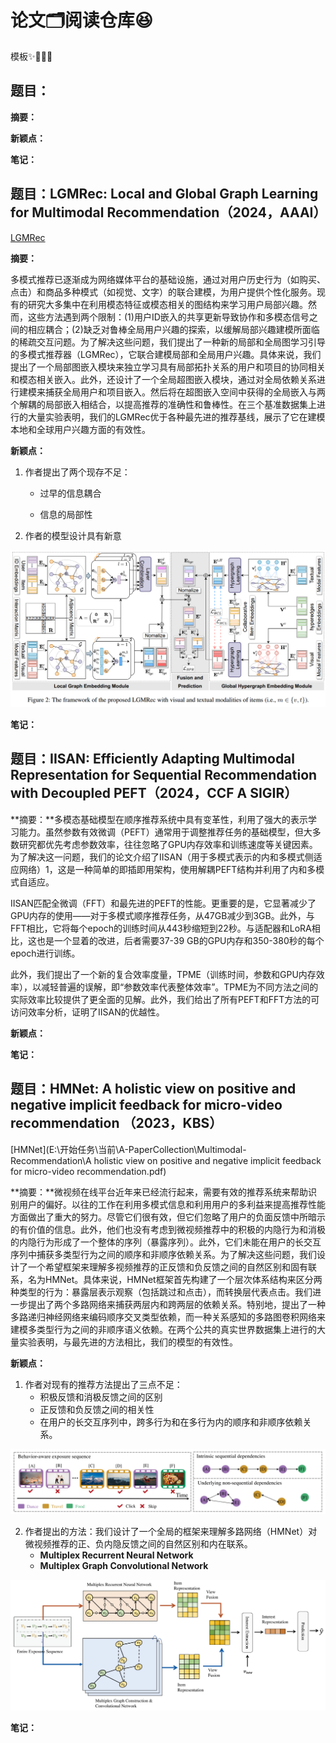 # 论文🗂️阅读仓库😆
模板✨🎉🌟🔥

## 题目：

**摘要：**

**新颖点：**

**笔记：**



## 题目：LGMRec: Local and Global Graph Learning for Multimodal Recommendation（2024，AAAI）

[LGMRec](E:\开始任务\当前\A-PaperCollection\Multimodal-Recommendation\LGMRec.pdf)

**摘要：**

多模式推荐已逐渐成为网络媒体平台的基础设施，通过对用户历史行为（如购买、点击）和商品多种模式（如视觉、文字）的联合建模，为用户提供个性化服务。现有的研究大多集中在利用模态特征或模态相关的图结构来学习用户局部兴趣。然而，这些方法遇到两个限制：(1)用户ID嵌入的共享更新导致协作和多模态信号之间的相应耦合；(2)缺乏对鲁棒全局用户兴趣的探索，以缓解局部兴趣建模所面临的稀疏交互问题。为了解决这些问题，我们提出了一种新的局部和全局图学习引导的多模式推荐器（LGMRec），它联合建模局部和全局用户兴趣。具体来说，我们提出了一个局部图嵌入模块来独立学习具有局部拓扑关系的用户和项目的协同相关和模态相关嵌入。此外，还设计了一个全局超图嵌入模块，通过对全局依赖关系进行建模来捕获全局用户和项目嵌入。然后将在超图嵌入空间中获得的全局嵌入与两个解耦的局部嵌入相结合，以提高推荐的准确性和鲁棒性。在三个基准数据集上进行的大量实验表明，我们的LGMRec优于各种最先进的推荐基线，展示了它在建模本地和全球用户兴趣方面的有效性。

**新颖点：**

1. 作者提出了两个现存不足：

   - 过早的信息耦合


   - 信息的局部性


2. 作者的模型设计具有新意

![image-20241018101133965](images/image-20241018101133965.png)

**笔记：**

## 题目：IISAN: Efficiently Adapting Multimodal Representation for Sequential Recommendation with Decoupled PEFT（2024，CCF A SIGIR）

**摘要：**多模态基础模型在顺序推荐系统中具有变革性，利用了强大的表示学习能力。虽然参数有效微调（PEFT）通常用于调整推荐任务的基础模型，但大多数研究都优先考虑参数效率，往往忽略了GPU内存效率和训练速度等关键因素。为了解决这一问题，我们的论文介绍了IISAN（用于多模式表示的内和多模式侧适应网络）1，这是一种简单的即插即用架构，使用解耦PEFT结构并利用了内和多模式自适应。


IISAN匹配全微调（FFT）和最先进的PEFT的性能。更重要的是，它显著减少了GPU内存的使用——对于多模式顺序推荐任务，从47GB减少到3GB。此外，与FFT相比，它将每个epoch的训练时间从443秒缩短到22秒。与适配器和LoRA相比，这也是一个显着的改进，后者需要37-39 GB的GPU内存和350-380秒的每个epoch进行训练。


此外，我们提出了一个新的复合效率度量，TPME（训练时间，参数和GPU内存效率），以减轻普遍的误解，即“参数效率代表整体效率”。TPME为不同方法之间的实际效率比较提供了更全面的见解。此外，我们给出了所有PEFT和FFT方法的可访问效率分析，证明了IISAN的优越性。

**新颖点：**

**笔记：**



## 题目：HMNet: A holistic view on positive and negative implicit feedback for micro-video recommendation （2023，KBS）

[HMNet](E:\开始任务\当前\A-PaperCollection\Multimodal-Recommendation\A holistic view on positive and negative implicit feedback for micro-video recommendation.pdf)

**摘要：**微视频在线平台近年来已经流行起来，需要有效的推荐系统来帮助识别用户的偏好。以往的工作在利用多模式信息和利用用户的多利益来提高推荐性能方面做出了重大的努力。尽管它们很有效，但它们忽略了用户的负面反馈中所暗示的有价值的信息。此外，他们也没有考虑到微视频推荐中的积极的内隐行为和消极的内隐行为形成了一个整体的序列（暴露序列）。此外，它们未能在用户的长交互序列中捕获多类型行为之间的顺序和非顺序依赖关系。为了解决这些问题，我们设计了一个希望框架来理解多视频推荐的正反馈和负反馈之间的自然区别和固有联系，名为HMNet。具体来说，HMNet框架首先构建了一个层次体系结构来区分两种类型的行为：暴露层表示观察（包括跳过和点击），而转换层代表点击。我们进一步提出了两个多路网络来捕获两层内和跨两层的依赖关系。特别地，提出了一种多路递归神经网络来编码顺序交叉类型依赖，而一种关系感知的多路图卷积网络来建模多类型行为之间的非顺序语义依赖。在两个公共的真实世界数据集上进行的大量实验表明，与最先进的方法相比，我们的模型的有效性。

**新颖点：**

1. 作者对现有的推荐方法提出了三点不足：
   - 积极反馈和消极反馈之间的区别
   - 正反馈和负反馈之间的相关性
   - 在用户的长交互序列中，跨多行为和在多行为内的顺序和非顺序依赖关系。

![image-20241023102317109](images/image-20241023102317109.png)

2. 作者提出的方法：我们设计了一个全局的框架来理解多路网络（HMNet）对微视频推荐的正、负内隐反馈之间的自然区别和内在联系。
   - **Multiplex Recurrent Neural Network**
   - **Multiplex Graph Convolutional Network**

![image-20241023104632400](images/image-20241023104632400.png)

**笔记：**

